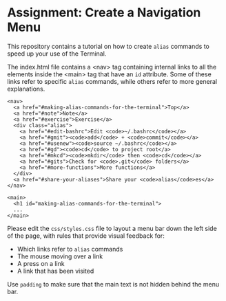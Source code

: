 # Assignment: Create a Navigation Menu

This repository contains a tutorial on how to create `alias` commands to speed up your use of the Terminal.

The index.html file contains a \<nav> tag containing internal links to all the elements inside the \<main> tag that have an `id` attribute. Some of these links refer to specific `alias` commands, while others refer to more general explanations.

    <nav>
      <a href="#making-alias-commands-for-the-terminal">Top</a>
      <a href="#note">Note</a>
      <a href="#exercise">Exercise</a>
      <div class="alias">
        <a href="#edit-bashrc">Edit <code>~/.bashrc</code></a>
        <a href="#gmit"><code>add</code> + <code>commit</code></a>
        <a href="#usenew"><code>source ~/.bashrc</code></a>
        <a href="#gd"><code>cd</code> to project root</a>
        <a href="#mkcd"><code>mkdir</code> then <code>cd</code></a>
        <a href="#gits">Check for <code>.git</code> folders</a>
        <a href="#more-functions">More functions</a>
      </div>
      <a href="#share-your-aliases">Share your <code>alias</code>es</a>
    </nav>

    <main>
      <h1 id="making-alias-commands-for-the-terminal">
      ...
    </main>
    
Please edit the `css/styles.css` file to layout a menu bar down the left side of the page, with rules that provide visual feedback for:

* Which links refer to `alias` commands
* The mouse moving over a link
* A press on a link
* A link that has been visited

Use `padding` to make sure that the main text is not hidden behind the menu bar.
